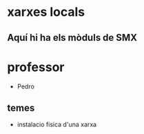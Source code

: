 # xarxes locals

## Aquí hi ha els mòduls de SMX

# professor

* Pedro


## temes

* instalacio fisica d'una xarxa
